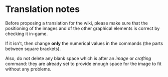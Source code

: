 # Translation notes

Before proposing a translation for the wiki, please make sure that the positioning of the images and of the other graphical elements
is correct by checking it in-game.

If it isn't, then change **only** the numerical values in the commands (the parts between square brackets).

Also, do not delete any blank space which is after an _image_ or _crafting_ command: they are already set to provide enough space for
the image to fit without any problems.
